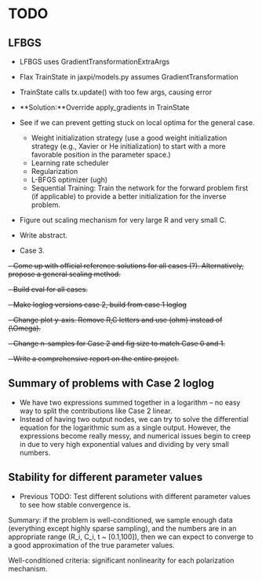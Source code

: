 # TODO

## LFBGS
- LFBGS uses GradientTransformationExtraArgs
- Flax TrainState in jaxpi/models.py assumes GradientTransformation
- TrainState calls tx.update() with too few args, causing error
- **Solution:**Override apply_gradients in TrainState

- See if we can prevent getting stuck on local optima
 for the general case.
    - Weight initialization strategy (use a good weight initialization strategy (e.g., Xavier or He initialization) to start with a more favorable position in the parameter space.)
    - Learning rate scheduler
    - Regularization
    - L-BFGS optimizer (ugh)
    - Sequential Training: Train the network for the forward problem first (if applicable) to provide a better initialization for the inverse problem.

- Figure out scaling mechanism for very large R and very small C.
- Write abstract.
- Case 3.




~~- Come up with official reference solutions for all cases (?). Alternatively, propose a general scaling method.~~

~~- Build eval for all cases.~~

~~- Make loglog versions case 2, build from case 1 loglog~~


~~- Change plot y-axis. Remove R,C letters and use (ohm) instead of (\Omega).~~

~~- Change n-samples for Case 2 and fig size to match Case 0 and 1.~~

~~- Write a comprehensive report on the entire project.~~

## Summary of problems with Case 2 loglog

- We have two expressions summed together in a logarithm – no easy way to split the contributions like Case 2 linear.
- Instead of having two output nodes, we can try to solve the differential equation for the logarithmic sum as a single output. However, the expressions become really messy, and numerical issues begin to creep in due to very high exponential values and dividing by very small numbers.


## Stability for different parameter values
- Previous TODO: Test different solutions with different parameter values to see how stable convergence is.

Summary: if the problem is well-conditioned, we sample enough data (everything except highly sparse sampling), and the numbers are in an appropriate range (R_i, C_i, t ~ [0.1,100]), then we can expect to converge to a good approximation of the true parameter values.

Well-conditioned criteria: significant nonlinearity for each polarization mechanism.
